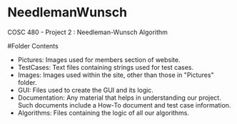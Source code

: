 # NeedlemanWunsch
COSC 480 - Project 2 : Needleman-Wunsch Algorithm

#Folder Contents
- Pictures: Images used for members section of website.
- TestCases: Text files containing strings used for test cases.
- Images: Images used within the site, other than those in "Pictures" folder.
- GUI: Files used to create the GUI and its logic.
- Documentation: Any material that helps in understanding our project. Such documents include a How-To document and test case information.
- Algorithms: Files containing the logic of all our algorithms.
